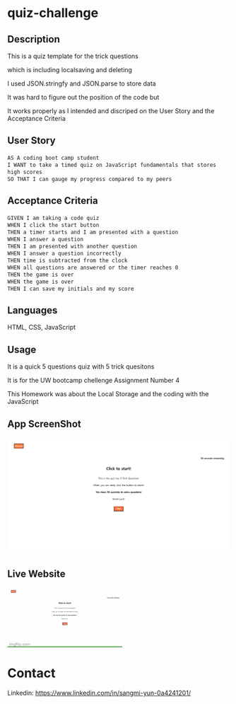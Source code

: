 # quiz-challenge

## Description

This is a quiz template for the trick questions

which is including localsaving and deleting 

I used JSON.stringfy and JSON.parse to store data

It was hard to figure out the position of the code but 

It works properly as I intended and discriped on the User Story and the Acceptance Criteria

## User Story 

```
AS A coding boot camp student
I WANT to take a timed quiz on JavaScript fundamentals that stores high scores
SO THAT I can gauge my progress compared to my peers
```

## Acceptance Criteria 

```
GIVEN I am taking a code quiz
WHEN I click the start button
THEN a timer starts and I am presented with a question
WHEN I answer a question
THEN I am presented with another question
WHEN I answer a question incorrectly
THEN time is subtracted from the clock
WHEN all questions are answered or the timer reaches 0
THEN the game is over
WHEN the game is over
THEN I can save my initials and my score
```

## Languages 

HTML, CSS, JavaScript

## Usage 

It is a quick 5 questions quiz with 5 trick quesitons

It is for the UW bootcamp chellenge Assignment Number 4 

This Homework was about the Local Storage and the coding with the JavaScript

## App ScreenShot

![](assets/images/Screenshot.png)

## Live Website 

![](assets/images/6vnepw.gif)

# Contact 

Linkedin: https://www.linkedin.com/in/sangmi-yun-0a4241201/